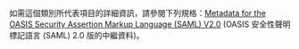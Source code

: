 如需這個類別所代表項目的詳細資訊，請參閱下列規格：[Metadata for the OASIS Security Assertion Markup Language (SAML) V2.0](https://go.microsoft.com/fwlink/?LinkId=231291) (OASIS 安全性聲明標記語言 (SAML) 2.0 版的中繼資料)。
